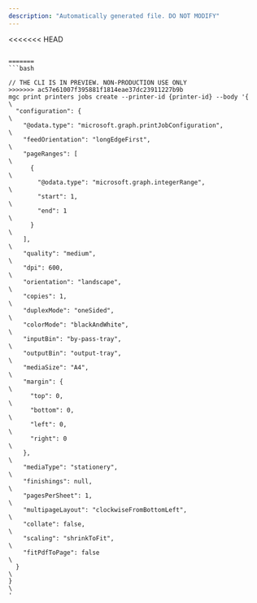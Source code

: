 ```yaml
---
description: "Automatically generated file. DO NOT MODIFY"
---
```


<<<<<<< HEAD
```cli

=======
```bash

// THE CLI IS IN PREVIEW. NON-PRODUCTION USE ONLY
>>>>>>> ac57e61007f395881f1814eae37dc23911227b9b
mgc print printers jobs create --printer-id {printer-id} --body '{\
  "configuration": {\
    "@odata.type": "microsoft.graph.printJobConfiguration",\
    "feedOrientation": "longEdgeFirst",\
    "pageRanges": [\
      {\
        "@odata.type": "microsoft.graph.integerRange",\
        "start": 1,\
        "end": 1\
      }\
    ],\
    "quality": "medium",\
    "dpi": 600,\
    "orientation": "landscape",\
    "copies": 1,\
    "duplexMode": "oneSided",\
    "colorMode": "blackAndWhite",\
    "inputBin": "by-pass-tray",\
    "outputBin": "output-tray",\
    "mediaSize": "A4",\
    "margin": {\
      "top": 0,\
      "bottom": 0,\
      "left": 0,\
      "right": 0\
    },\
    "mediaType": "stationery",\
    "finishings": null,\
    "pagesPerSheet": 1,\
    "multipageLayout": "clockwiseFromBottomLeft",\
    "collate": false,\
    "scaling": "shrinkToFit",\
    "fitPdfToPage": false\
  }\
}\
'

```